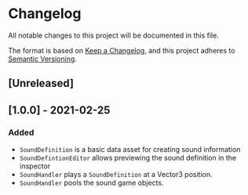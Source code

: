 # Changelog
All notable changes to this project will be documented in this file.

The format is based on [Keep a Changelog](https://keepachangelog.com/en/1.0.0/),
and this project adheres to [Semantic Versioning](https://semver.org/spec/v2.0.0.html).

## [Unreleased]

## [1.0.0] - 2021-02-25
### Added
- `SoundDefinition` is a basic data asset for creating sound information
- `SoundDefintionEditor` allows previewing the sound definition in the inspector
- `SoundHandler` plays a `SoundDefinition` at a Vector3 position.
- `SoundHandler` pools the sound game objects.

